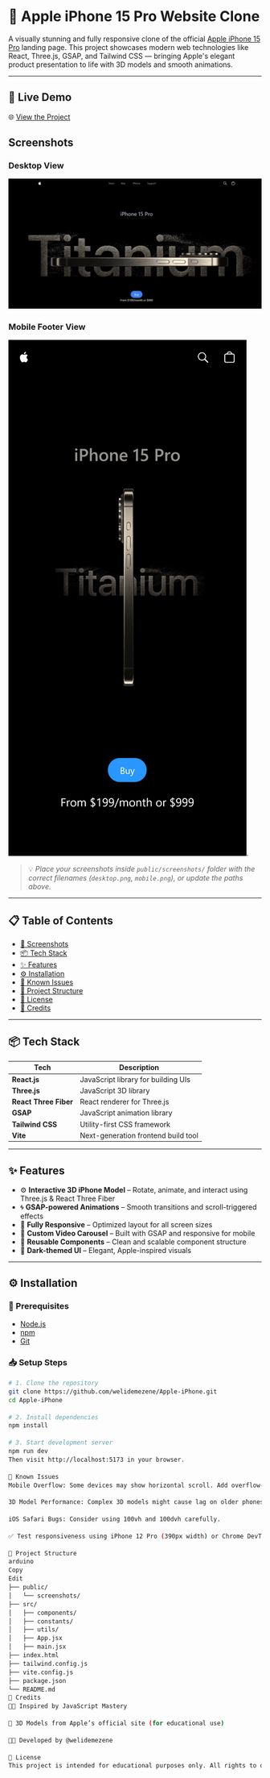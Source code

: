 # 🍎 Apple iPhone 15 Pro Website Clone

A visually stunning and fully responsive clone of the official [Apple iPhone 15 Pro](https://www.apple.com/iphone-15-pro/) landing page. This project showcases modern web technologies like React, Three.js, GSAP, and Tailwind CSS — bringing Apple's elegant product presentation to life with 3D models and smooth animations.

---

## 🔗 Live Demo

🌐 [View the Project](https://apple-beta-ashy.vercel.app/)
## Screenshots

### Desktop View
![iPhone Homepage](./public/assets/images/iphonehomepage.png)


### Mobile Footer View
![iPhone Homepage](./public/assets/images/iphonemobile.png).
> 💡 *Place your screenshots inside `public/screenshots/` folder with the correct filenames (`desktop.png`, `mobile.png`), or update the paths above.*

---

## 📋 Table of Contents

- [📸 Screenshots](#-screenshots)
- [📦 Tech Stack](#-tech-stack)
- [✨ Features](#-features)
- [⚙️ Installation](#️-installation)
- [🚧 Known Issues](#-known-issues)
- [📂 Project Structure](#-project-structure)
- [📜 License](#-license)
- [📣 Credits](#-credits)

---

## 📦 Tech Stack

| Tech | Description |
|------|-------------|
| **React.js** | JavaScript library for building UIs |
| **Three.js** | JavaScript 3D library |
| **React Three Fiber** | React renderer for Three.js |
| **GSAP** | JavaScript animation library |
| **Tailwind CSS** | Utility-first CSS framework |
| **Vite** | Next-generation frontend build tool |

---

## ✨ Features

- ⚙️ **Interactive 3D iPhone Model** – Rotate, animate, and interact using Three.js & React Three Fiber
- 🌀 **GSAP-powered Animations** – Smooth transitions and scroll-triggered effects
- 📱 **Fully Responsive** – Optimized layout for all screen sizes
- 🎥 **Custom Video Carousel** – Built with GSAP and responsive for mobile
- 🧩 **Reusable Components** – Clean and scalable component structure
- 🌙 **Dark-themed UI** – Elegant, Apple-inspired visuals

---

## ⚙️ Installation

### 📌 Prerequisites

- [Node.js](https://nodejs.org/)
- [npm](https://www.npmjs.com/)
- [Git](https://git-scm.com/)

### 📥 Setup Steps

```bash
# 1. Clone the repository
git clone https://github.com/welidemezene/Apple-iPhone.git
cd Apple-iPhone

# 2. Install dependencies
npm install

# 3. Start development server
npm run dev
Then visit http://localhost:5173 in your browser.

🚧 Known Issues
Mobile Overflow: Some devices may show horizontal scroll. Add overflow-x: hidden and use max-w-screen classes.

3D Model Performance: Complex 3D models might cause lag on older phones.

iOS Safari Bugs: Consider using 100vh and 100dvh carefully.

✅ Test responsiveness using iPhone 12 Pro (390px width) or Chrome DevTools device toolbar.

📂 Project Structure
arduino
Copy
Edit
├── public/
│   └── screenshots/
├── src/
│   ├── components/
│   ├── constants/
│   ├── utils/
│   ├── App.jsx
│   ├── main.jsx
├── index.html
├── tailwind.config.js
├── vite.config.js
├── package.json
└── README.md
📣 Credits
👨‍🏫 Inspired by JavaScript Mastery

🎨 3D Models from Apple’s official site (for educational use)

👨‍💻 Developed by @welidemezene

📜 License
This project is intended for educational purposes only. All rights to original designs and models belong to Apple Inc.
